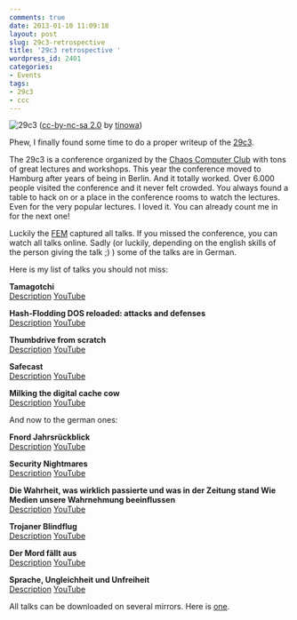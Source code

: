 ```yaml
---
comments: true
date: 2013-01-10 11:09:18
layout: post
slug: 29c3-retrospective
title: '29c3 retrospective '
wordpress_id: 2401
categories:
- Events
tags:
- 29c3
- ccc
---
```


![29c3](http://bitboxer.de/wp-content/uploads/29c3.jpg)
([cc-by-nc-sa 2.0](http://creativecommons.org/licenses/by-nc-sa/2.0/) by [tinowa](http://www.flickr.com/photos/tinowa/))

Phew, I finally found some time to do a proper writeup of the [29c3](events.ccc.de/congress/2012). 

The 29c3 is a conference organized by the [Chaos Computer Club](http://www.ccc.de) with tons of great lectures and workshops. This year the conference moved to Hamburg after years of being in Berlin. And it totally worked. Over 6.000 people visited the conference and it never felt crowded. You always found a table to hack on or a place in the conference rooms to watch the lectures. Even for the very popular lectures. I loved it. You can already count me in for the next one!
<!-- more -->

Luckily the [FEM](https://fem.tu-ilmenau.de/) captured all talks. If you missed the conference, you can watch all talks online. Sadly (or luckily, depending on the english skills of the person giving the talk ;) ) some of the talks are in German.

Here is my list of talks you should not miss:

**Tamagotchi**    
[Description](http://events.ccc.de/congress/2012/Fahrplan/events/5088.en.html)
[YouTube](https://www.youtube.com/watch?v=WOJfUcCOhJ0)

**Hash-Flodding DOS reloaded: attacks and defenses**    
[Description](http://events.ccc.de/congress/2012/Fahrplan/events/5152.en.html)
[YouTube](https://www.youtube.com/watch?v=wGYj8fhhUVA)

**Thumbdrive from scratch**    
[Description](http://events.ccc.de/congress/2012/Fahrplan/events/5327.en.html)
[YouTube](https://www.youtube.com/watch?v=dp7IMyXyfvA)

**Safecast**    
[Description](http://events.ccc.de/congress/2012/Fahrplan/events/5140.en.html)
[YouTube](https://www.youtube.com/watch?v=Sdlha6H5s6E)

**Milking the digital cache cow**    
[Description](http://events.ccc.de/congress/2012/Fahrplan/events/5393.en.html)
[YouTube](https://www.youtube.com/watch?v=Y1o2ST03O8I)

And now to the german ones:

**Fnord Jahrsrückblick**    
[Description](http://events.ccc.de/congress/2012/Fahrplan/events/5198.en.html) [YouTube](https://www.youtube.com/watch?v=X9PlIg5ZWZE)

**Security Nightmares**    
[Description](http://events.ccc.de/congress/2012/Fahrplan/events/5244.en.html)
[YouTube](https://www.youtube.com/watch?v=QRLeHPRnu3Q)

**Die Wahrheit, was wirklich passierte und was in der Zeitung stand
Wie Medien unsere Wahrnehmung beeinflussen**    
[Description](http://events.ccc.de/congress/2012/Fahrplan/events/5181.en.html)
[YouTube](http://www.youtube.com/watch?v=4ONHziWZ52U)

**Trojaner Blindflug**    
[Description](http://events.ccc.de/congress/2012/Fahrplan/events/5380.en.html)
[YouTube](https://www.youtube.com/watch?v=NjcCgHD1EBo)

**Der Mord fällt aus**    
[Description](http://events.ccc.de/congress/2012/Fahrplan/events/5401.en.html)
[YouTube](https://www.youtube.com/watch?v=eOmUvUcH5Wk)

**Sprache, Ungleichheit und Unfreiheit**    
[Description](http://events.ccc.de/congress/2012/Fahrplan/events/5336.en.html)
[YouTube](https://www.youtube.com/watch?v=pQiA8XymmKM)

All talks can be downloaded on several mirrors. Here is [one](http://ftp.halifax.rwth-aachen.de/ccc/29C3/mp4-h264-HQ/
).
